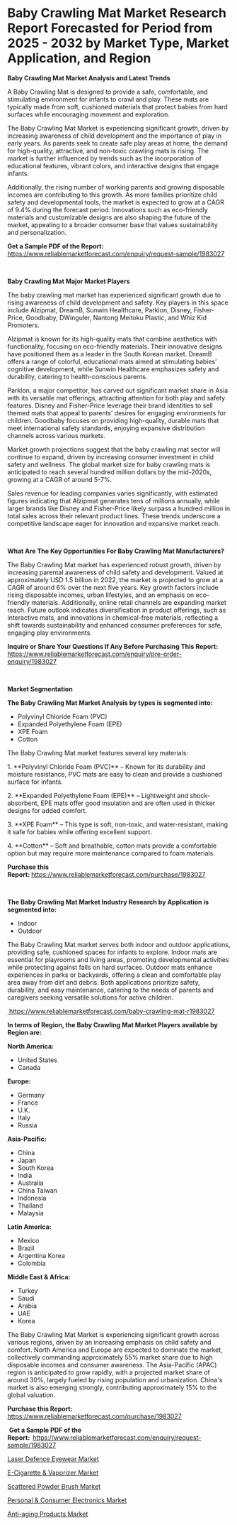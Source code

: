<p><h1>Baby Crawling Mat Market Research Report Forecasted for Period from 2025 -  2032 by Market Type, Market Application, and Region</h1></p><p><strong>Baby Crawling Mat Market Analysis and Latest Trends</strong></p>
<p><p>A Baby Crawling Mat is designed to provide a safe, comfortable, and stimulating environment for infants to crawl and play. These mats are typically made from soft, cushioned materials that protect babies from hard surfaces while encouraging movement and exploration. </p><p>The Baby Crawling Mat Market is experiencing significant growth, driven by increasing awareness of child development and the importance of play in early years. As parents seek to create safe play areas at home, the demand for high-quality, attractive, and non-toxic crawling mats is rising. The market is further influenced by trends such as the incorporation of educational features, vibrant colors, and interactive designs that engage infants.</p><p>Additionally, the rising number of working parents and growing disposable incomes are contributing to this growth. As more families prioritize child safety and developmental tools, the market is expected to grow at a CAGR of 9.4% during the forecast period. Innovations such as eco-friendly materials and customizable designs are also shaping the future of the market, appealing to a broader consumer base that values sustainability and personalization.</p></p>
<p><strong>Get a Sample PDF of the Report:&nbsp;</strong> <a href="https://www.reliablemarketforecast.com/enquiry/request-sample/1983027?utm_campaign=1080&utm_medium=2&utm_source=Github&utm_content=ia&utm_term=06042025&utm_id=baby-crawling-mat">https://www.reliablemarketforecast.com/enquiry/request-sample/1983027</a></p>
<p>&nbsp;</p>
<p><strong>Baby Crawling Mat Major Market Players</strong></p>
<p><p>The baby crawling mat market has experienced significant growth due to rising awareness of child development and safety. Key players in this space include Alzipmat, DreamB, Sunwin Healthcare, Parklon, Disney, Fisher-Price, Goodbaby, DWinguler, Nantong Meitoku Plastic, and Whiz Kid Promoters.</p><p>Alzipmat is known for its high-quality mats that combine aesthetics with functionality, focusing on eco-friendly materials. Their innovative designs have positioned them as a leader in the South Korean market. DreamB offers a range of colorful, educational mats aimed at stimulating babies’ cognitive development, while Sunwin Healthcare emphasizes safety and durability, catering to health-conscious parents. </p><p>Parklon, a major competitor, has carved out significant market share in Asia with its versatile mat offerings, attracting attention for both play and safety features. Disney and Fisher-Price leverage their brand identities to sell themed mats that appeal to parents’ desires for engaging environments for children. Goodbaby focuses on providing high-quality, durable mats that meet international safety standards, enjoying expansive distribution channels across various markets.</p><p>Market growth projections suggest that the baby crawling mat sector will continue to expand, driven by increasing consumer investment in child safety and wellness. The global market size for baby crawling mats is anticipated to reach several hundred million dollars by the mid-2020s, growing at a CAGR of around 5-7%.</p><p>Sales revenue for leading companies varies significantly, with estimated figures indicating that Alzipmat generates tens of millions annually, while larger brands like Disney and Fisher-Price likely surpass a hundred million in total sales across their relevant product lines. These trends underscore a competitive landscape eager for innovation and expansive market reach.</p></p>
<p>&nbsp;</p>
<p><strong>What Are The Key Opportunities For Baby Crawling Mat Manufacturers?</strong></p>
<p><p>The Baby Crawling Mat market has experienced robust growth, driven by increasing parental awareness of child safety and development. Valued at approximately USD 1.5 billion in 2022, the market is projected to grow at a CAGR of around 6% over the next five years. Key growth factors include rising disposable incomes, urban lifestyles, and an emphasis on eco-friendly materials. Additionally, online retail channels are expanding market reach. Future outlook indicates diversification in product offerings, such as interactive mats, and innovations in chemical-free materials, reflecting a shift towards sustainability and enhanced consumer preferences for safe, engaging play environments.</p></p>
<p><strong>Inquire or Share Your Questions If Any Before Purchasing This Report:</strong> <a href="https://www.reliablemarketforecast.com/enquiry/pre-order-enquiry/1983027?utm_campaign=1080&utm_medium=2&utm_source=Github&utm_content=ia&utm_term=06042025&utm_id=baby-crawling-mat">https://www.reliablemarketforecast.com/enquiry/pre-order-enquiry/1983027</a></p>
<p>&nbsp;</p>
<p><strong>Market Segmentation</strong></p>
<p><strong>The Baby Crawling Mat Market Analysis by types is segmented into:</strong></p>
<p><ul><li>Polyvinyl Chloride Foam (PVC)</li><li>Expanded Polyethylene Foam (EPE)</li><li>XPE Foam</li><li>Cotton</li></ul></p>
<p><p>The Baby Crawling Mat market features several key materials: </p><p>1. **Polyvinyl Chloride Foam (PVC)** – Known for its durability and moisture resistance, PVC mats are easy to clean and provide a cushioned surface for infants.</p><p>2. **Expanded Polyethylene Foam (EPE)** – Lightweight and shock-absorbent, EPE mats offer good insulation and are often used in thicker designs for added comfort.</p><p>3. **XPE Foam** – This type is soft, non-toxic, and water-resistant, making it safe for babies while offering excellent support.</p><p>4. **Cotton** – Soft and breathable, cotton mats provide a comfortable option but may require more maintenance compared to foam materials.</p></p>
<p><strong>Purchase this Report:&nbsp;</strong><a href="https://www.reliablemarketforecast.com/purchase/1983027?utm_campaign=1080&utm_medium=2&utm_source=Github&utm_content=ia&utm_term=06042025&utm_id=baby-crawling-mat">https://www.reliablemarketforecast.com/purchase/1983027</a></p>
<p>&nbsp;</p>
<p><strong>The Baby Crawling Mat Market Industry Research by Application is segmented into:</strong></p>
<p><ul><li>Indoor</li><li>Outdoor</li></ul></p>
<p><p>The Baby Crawling Mat market serves both indoor and outdoor applications, providing safe, cushioned spaces for infants to explore. Indoor mats are essential for playrooms and living areas, promoting developmental activities while protecting against falls on hard surfaces. Outdoor mats enhance experiences in parks or backyards, offering a clean and comfortable play area away from dirt and debris. Both applications prioritize safety, durability, and easy maintenance, catering to the needs of parents and caregivers seeking versatile solutions for active children.</p></p>
<p><a href="https://www.reliablemarketforecast.com/baby-crawling-mat-r1983027?utm_campaign=1080&utm_medium=2&utm_source=Github&utm_content=ia&utm_term=06042025&utm_id=baby-crawling-mat">&nbsp;https://www.reliablemarketforecast.com/baby-crawling-mat-r1983027</a></p>
<p><strong>In terms of Region, the Baby Crawling Mat Market Players available by Region are:</strong></p>
<p>
    <p> <strong> North America: </strong>
        <ul>
            <li>United States</li>
            <li>Canada</li>
        </ul>
        </p> 
    <p> <strong> Europe: </strong>
        <ul>
            <li>Germany</li>
            <li>France</li>
            <li>U.K.</li>
            <li>Italy</li>
            <li>Russia</li>
        </ul>
        </p> 
    <p> <strong> Asia-Pacific: </strong>
        <ul>
            <li>China</li>
            <li>Japan</li>
            <li>South Korea</li>
            <li>India</li>
            <li>Australia</li>
            <li>China Taiwan</li>
            <li>Indonesia</li>
            <li>Thailand</li>
            <li>Malaysia</li>
        </ul>
        </p> 
    <p> <strong> Latin America: </strong>
        <ul>
            <li>Mexico</li>
            <li>Brazil</li>
            <li>Argentina Korea</li>
            <li>Colombia</li>
        </ul>
        </p> 
    <p> <strong> Middle East & Africa: </strong>
        <ul>
            <li>Turkey</li>
            <li>Saudi</li>
            <li>Arabia</li>
            <li>UAE</li>
            <li>Korea</li>
        </ul>
    </p>
    </p>
<p><p>The Baby Crawling Mat Market is experiencing significant growth across various regions, driven by an increasing emphasis on child safety and comfort. North America and Europe are expected to dominate the market, collectively commanding approximately 55% market share due to high disposable incomes and consumer awareness. The Asia-Pacific (APAC) region is anticipated to grow rapidly, with a projected market share of around 30%, largely fueled by rising population and urbanization. China's market is also emerging strongly, contributing approximately 15% to the global valuation.</p></p>
<p><strong>Purchase this Report: </strong><a href="https://www.reliablemarketforecast.com/purchase/1983027?utm_campaign=1080&utm_medium=2&utm_source=Github&utm_content=ia&utm_term=06042025&utm_id=baby-crawling-mat">https://www.reliablemarketforecast.com/purchase/1983027</a></p>
<p>&nbsp;<strong>Get a Sample PDF of the Report:&nbsp;&nbsp;</strong><a href="https://www.reliablemarketforecast.com/enquiry/request-sample/1983027?utm_campaign=1080&utm_medium=2&utm_source=Github&utm_content=ia&utm_term=06042025&utm_id=baby-crawling-mat">https://www.reliablemarketforecast.com/enquiry/request-sample/1983027</a></p>
<p><strong></strong></p>
<p><p><a href="https://github.com/pezezlarue7h/Market-Research-Report-List-1/blob/main/laser-defence-eyewear-market.md?utm_campaign=1080&utm_medium=2&utm_source=Github&utm_content=ia&utm_term=06042025&utm_id=baby-crawling-mat">Laser Defence Eyewear Market</a></p><p><a href="https://github.com/wycheelwayeu/Market-Research-Report-List-1/blob/main/e-cigarette-vaporizer-market.md?utm_campaign=1080&utm_medium=2&utm_source=Github&utm_content=ia&utm_term=06042025&utm_id=baby-crawling-mat">E-Cigarette & Vaporizer Market</a></p><p><a href="https://github.com/onutsheinz/Market-Research-Report-List-1/blob/main/scattered-powder-brush-market.md?utm_campaign=1080&utm_medium=2&utm_source=Github&utm_content=ia&utm_term=06042025&utm_id=baby-crawling-mat">Scattered Powder Brush Market</a></p><p><a href="https://github.com/rueffmuoloqw/Market-Research-Report-List-1/blob/main/personal-consumer-electronics-market.md?utm_campaign=1080&utm_medium=2&utm_source=Github&utm_content=ia&utm_term=06042025&utm_id=baby-crawling-mat">Personal & Consumer Electronics Market</a></p><p><a href="https://github.com/lazloklitz2e/Market-Research-Report-List-1/blob/main/anti-aging-products-market.md?utm_campaign=1080&utm_medium=2&utm_source=Github&utm_content=ia&utm_term=06042025&utm_id=baby-crawling-mat">Anti-aging Products Market</a></p></p>
